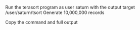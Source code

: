 Run the terasort program as user saturn with the output target /user/saturn/tsort
Generate 10,000,000 records

Copy the command and full output 


```


```
